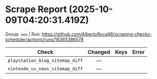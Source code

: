 # Scrape Report (2025-10-09T04:20:31.419Z)

Group: `seo`  |  Run: https://github.com/AlbertoRoca96/scraping-checks-scheduler/actions/runs/18365386578

| Check | Changed | Keys | Error |
|---|:---:|:--|:--|
| `playstation_blog_sitemap_diff` | — |  |  |
| `nintendo_us_news_sitemap_diff` | — |  |  |
